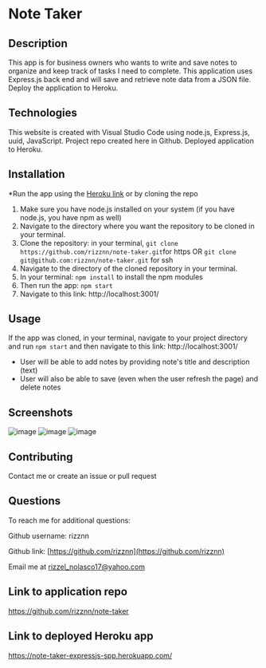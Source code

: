 # Note Taker

## Description
This app is for business owners who wants to write and save notes to organize and keep track of tasks I need to complete. This application uses Express.js back end and will save and retrieve note data from a JSON file. Deploy the application to Heroku.
	
## Technologies
This website is created with Visual Studio Code using node.js, Express.js, uuid, JavaScript. Project repo created here in Github. Deployed application to Heroku.

## Installation
*Run the app using the [Heroku link](https://note-taker-expressjs-spp.herokuapp.com/) or by cloning the repo

1. Make sure you have node.js installed on your system (if you have node.js, you have npm as well)
2. Navigate to the directory where you want the repository to be cloned in your terminal.
3. Clone the repository: in your terminal, `git clone https://github.com/rizznn/note-taker.git`for https OR `git clone git@github.com:rizznn/note-taker.git` for ssh
4. Navigate to the directory of the cloned repository in your terminal.
5. In your terminal: `npm install` to install the npm modules
6. Then run the app: `npm start`
7. Navigate to this link: http://localhost:3001/

## Usage
If the app was cloned, in your terminal, navigate to your project directory and run `npm start` and then navigate to this link: http://localhost:3001/
* User will be able to add notes by providing note's title and description (text)
* User will also be able to save (even when the user refresh the page) and delete notes

## Screenshots
![image](https://user-images.githubusercontent.com/80712058/132804509-5853a98d-a41f-49d1-b5d8-2a96e9e1dffb.png)
![image](https://user-images.githubusercontent.com/80712058/132804720-9f66ae47-12fb-4a67-8b22-4dcf582fd873.png)
![image](https://user-images.githubusercontent.com/80712058/132804945-a97ab5f9-056c-4a1b-b265-9668ef995577.png)

## Contributing
Contact me or create an issue or pull request

## Questions
  To reach me for additional questions:

  Github username: rizznn 

  Github link: [https://github.com/rizznn](https://github.com/rizznn) 

  Email me at [rizzel_nolasco17@yahoo.com](mailto:rizzel_nolasco17@yahoo.com)

## Link to application repo
https://github.com/rizznn/note-taker

## Link to deployed Heroku app
https://note-taker-expressjs-spp.herokuapp.com/
